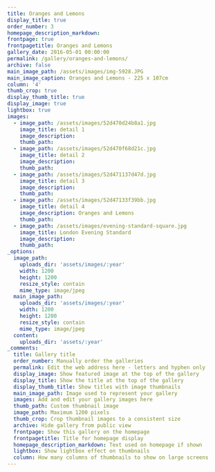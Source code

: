 ```yaml
---
title: Oranges and Lemons
display_title: true
order_number: 3
homepage_description_markdown:
frontpage: true
frontpagetitle: Oranges and Lemons
gallery_date: 2016-05-01 00:00:00
permalink: /gallery/oranges-and-lemons/
archive: false
main_image_path: /assets/images/img-5928.JPG
main_image_caption: Oranges and Lemons - 225 x 107cm
column: '4'
thumb_crop: true
display_thumb_title: true
display_image: true
lightbox: true
images:
  - image_path: /assets/images/52d470d24b8a1.jpg
    image_title: detail 1
    image_description:
    thumb_path:
  - image_path: /assets/images/52d470f68d21c.jpg
    image_title: detail 2
    image_description:
    thumb_path:
  - image_path: /assets/images/52d471137d47d.jpg
    image_title: detail 3
    image_description:
    thumb_path:
  - image_path: /assets/images/52d47133f39bb.jpg
    image_title: detail 4
    image_description: Oranges and Lemons
    thumb_path:
  - image_path: /assets/images/evening-standard-square.jpg
    image_title: London Evening Standard
    image_description:
    thumb_path:
_options:
  image_path:
    uploads_dir: 'assets/images/:year'
    width: 1200
    height: 1200
    resize_style: contain
    mime_type: image/jpeg
  main_image_path:
    uploads_dir: 'assets/images/:year'
    width: 1200
    height: 1200
    resize_style: contain
    mime_type: image/jpeg
  content:
    uploads_dir: 'assets/:year'
_comments:
  title: Gallery title
  order_number: Manually order the galleries
  permalink: Edit the web address here - letters and hyphen only
  display_image: Show featured image at the top of the gallery
  display_title: Show the title at the top of the gallery
  display_thumb_title: Show titles with image thumbnails
  main_image_path: Image used to represent your gallery
  images: Add and edit your gallery images here
  thumb_path: Custom thumbnail image
  image_path: Maximum 1200 pixels
  thumb_crop: Crop thumbnail images to a consistent size
  archive: Hide gallery from public view
  frontpage: Show this gallery on the homepage
  frontpagetitle: Title for homepage display
  homepage_description_markdown: Text used on homepage if shown
  lightbox: Show lightbox effect on thumbnails
  column: How many columns of thumbnails to show on large screens
---
```


